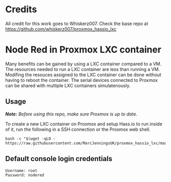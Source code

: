 # Credits

All credit for this work goes to Whiskerz007.  Check the base repo at https://github.com/whiskerz007/proxmox_hassio_lxc

# Node Red in Proxmox LXC container

Many benefits can be gained by using a LXC container compared to a VM. The resources needed to run a LXC container are less than running a VM. Modifing the resouces assigned to the LXC container can be done without having to reboot the container. The serial devices connected to Proxmox can be shared with multiple LXC containers simulatenously.

## Usage

***Note:*** _Before using this repo, make sure Proxmox is up to date._

To create a new LXC container on Proxmox and setup Hass.io to run inside of it, run the following in a SSH connection or the Proxmox web shell.

```
bash -c "$(wget -qLO - https://raw.githubusercontent.com/MarcJenningsUK/proxmox_hassio_lxc/master/create_container.sh)"
```

## Default console login credentials

```
Username: root
Password: nodered
```
